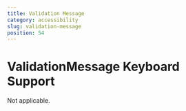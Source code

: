 ```yaml
---
title: Validation Message
category: accessibility
slug: validation-message
position: 54
---
```

# ValidationMessage Keyboard Support

Not applicable.
